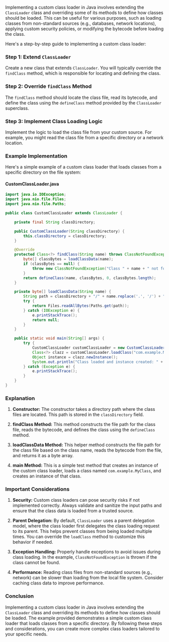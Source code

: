 Implementing a custom class loader in Java involves extending the `ClassLoader` class and overriding some of its methods to define how classes should be loaded. This can be useful for various purposes, such as loading classes from non-standard sources (e.g., databases, network locations), applying custom security policies, or modifying the bytecode before loading the class.

Here's a step-by-step guide to implementing a custom class loader:

### Step 1: Extend `ClassLoader`

Create a new class that extends `ClassLoader`. You will typically override the `findClass` method, which is responsible for locating and defining the class.

### Step 2: Override `findClass` Method

The `findClass` method should locate the class file, read its bytecode, and define the class using the `defineClass` method provided by the `ClassLoader` superclass.

### Step 3: Implement Class Loading Logic

Implement the logic to load the class file from your custom source. For example, you might read the class file from a specific directory or a network location.

### Example Implementation

Here's a simple example of a custom class loader that loads classes from a specific directory on the file system:

#### CustomClassLoader.java

```java
import java.io.IOException;
import java.nio.file.Files;
import java.nio.file.Paths;

public class CustomClassLoader extends ClassLoader {

    private final String classDirectory;

    public CustomClassLoader(String classDirectory) {
        this.classDirectory = classDirectory;
    }

    @Override
    protected Class<?> findClass(String name) throws ClassNotFoundException {
        byte[] classBytes = loadClassData(name);
        if (classBytes == null) {
            throw new ClassNotFoundException("Class " + name + " not found");
        }
        return defineClass(name, classBytes, 0, classBytes.length);
    }

    private byte[] loadClassData(String name) {
        String path = classDirectory + "/" + name.replace('.', '/') + ".class";
        try {
            return Files.readAllBytes(Paths.get(path));
        } catch (IOException e) {
            e.printStackTrace();
            return null;
        }
    }

    public static void main(String[] args) {
        try {
            CustomClassLoader customClassLoader = new CustomClassLoader("/path/to/classes");
            Class<?> clazz = customClassLoader.loadClass("com.example.MyClass");
            Object instance = clazz.newInstance();
            System.out.println("Class loaded and instance created: " + instance.getClass().getName());
        } catch (Exception e) {
            e.printStackTrace();
        }
    }
}
```

### Explanation

1. **Constructor:** The constructor takes a directory path where the class files are located. This path is stored in the `classDirectory` field.

2. **findClass Method:** This method constructs the file path for the class file, reads the bytecode, and defines the class using the `defineClass` method.

3. **loadClassData Method:** This helper method constructs the file path for the class file based on the class name, reads the bytecode from the file, and returns it as a byte array.

4. **main Method:** This is a simple test method that creates an instance of the custom class loader, loads a class named `com.example.MyClass`, and creates an instance of that class.

### Important Considerations

1. **Security:** Custom class loaders can pose security risks if not implemented correctly. Always validate and sanitize the input paths and ensure that the class data is loaded from a trusted source.

2. **Parent Delegation:** By default, `ClassLoader` uses a parent delegation model, where the class loader first delegates the class loading request to its parent. This helps prevent classes from being loaded multiple times. You can override the `loadClass` method to customize this behavior if needed.

3. **Exception Handling:** Properly handle exceptions to avoid issues during class loading. In the example, `ClassNotFoundException` is thrown if the class cannot be found.

4. **Performance:** Reading class files from non-standard sources (e.g., network) can be slower than loading from the local file system. Consider caching class data to improve performance.

### Conclusion

Implementing a custom class loader in Java involves extending the `ClassLoader` class and overriding its methods to define how classes should be loaded. The example provided demonstrates a simple custom class loader that loads classes from a specific directory. By following these steps and considerations, you can create more complex class loaders tailored to your specific needs.
